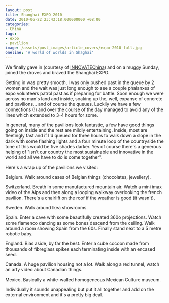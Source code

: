 ```yaml
---
layout: post
title: Shanghai EXPO 2010
date: 2010-06-22 23:43:18.000000000 +08:00
categories:
- China
tags:
- expo
- pavilion
image: /assets/post_images/article_covers/expo-2010-full.jpg
oneline: 'A world of worlds in Shaghai'
---
```

We finally gave in (courtesy of <a href="http://innovate-china.ceibs.edu/INNOVATE_China/Home.html">INNOVATEChina</a>) and on a muggy Sunday, joined the droves and braved the Shanghai EXPO.

Getting in was pretty smooth, I was only pushed past in the queue by 2 women and the wait was just long enough to see a couple phalanxes of expo volunteers patrol past as if preparing for battle. Soon enough we were across no man's land and inside, soaking up the, well, expanse of concrete and pavilions... and of course the queues. Luckily we have a few connections (!) and over the course of the day managed to avoid any of the lines which extended to 3-4 hours for some.

In general, many of the pavilions look fantastic, a few have good things going on inside and the rest are mildly entertaining. Inside, most are fleetingly fast and if I'd queued for three hours to walk down a slope in the dark with some flashing lights and a four minute loop of the countryside the tone of this would be five shades darker. Yes of course there's a generous helping of "isn't our country the most sustainable and innovative in the world and all we have to do is come together".

Here's a wrap up of the pavilions we visited:

Belgium. Walk around cases of Belgian things (chocolates, jewellery).

Switzerland. Breath in some manufactured mountain air. Watch a mini imax video of the Alps and then along a looping walkway overlooking the french pavilion. There's a chairlift on the roof if the weather is good (it wasn't).

Sweden. Walk around Ikea showrooms.

Spain. Enter a cave with some beautifully created 360o projections. Watch some flamenco dancing as some bones descend from the ceiling. Walk around a room showing Spain from the 60s. Finally stand next to a 5 metre robotic baby.

England. Bias aside, by far the best. Enter a cube cocoon made from thousands of fibreglass spikes each terminating inside with an encased seed.

Canada. A huge pavilion housing not a lot. Walk along a red tunnel, watch an arty video about Canadian things.

Mexico. Basically a white-walled homogeneous Mexican Culture museum.

Individually it sounds unappealing but put it all together and add on the external environment and it's a pretty big deal.
